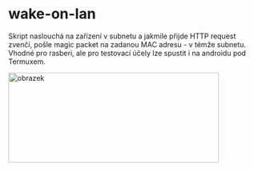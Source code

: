 # wake-on-lan

Skript naslouchá na zařízení v subnetu a jakmile přijde HTTP request zvenčí, pošle magic packet na zadanou MAC adresu - v témže subnetu. Vhodné pro rasberi, ale pro testovací účely lze spustit i na androidu pod Termuxem.

<img width="420" height="180" alt="obrazek" src="https://github.com/user-attachments/assets/1d9819c7-ff69-48b2-ac46-82a06a22450c" />

